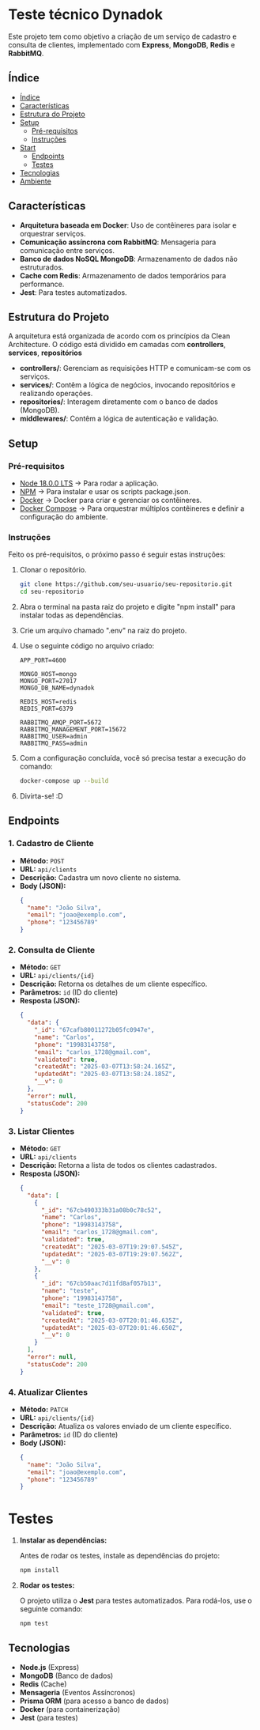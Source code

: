 # Teste técnico Dynadok

Este projeto tem como objetivo a criação de um serviço de cadastro e consulta de clientes, implementado com **Express**, **MongoDB**, **Redis** e **RabbitMQ**.

## Índice

- [Índice](#indice)
- [Características](#características)
- [Estrutura do Projeto](#estrutura-do-projeto)
- [Setup](#setup)
  - [Pré-requisitos](#pré-requisitos)
  - [Instruções](#instruções)
- [Start](#start)
  - [Endpoints](#endpoints)
  - [Testes](#testes)
- [Tecnologias](#tecnologias)
- [Ambiente](#ambiente)

## Características

- **Arquitetura baseada em Docker**: Uso de contêineres para isolar e orquestrar serviços.
- **Comunicação assíncrona com RabbitMQ**: Mensageria para comunicação entre serviços.
- **Banco de dados NoSQL MongoDB**: Armazenamento de dados não estruturados.
- **Cache com Redis**: Armazenamento de dados temporários para performance.
- **Jest**: Para testes automatizados.

## Estrutura do Projeto

A arquitetura está organizada de acordo com os princípios da Clean Architecture. O código está dividido em camadas com **controllers**, **services**, **repositórios**

- **controllers/**: Gerenciam as requisições HTTP e comunicam-se com os serviços.
- **services/**: Contêm a lógica de negócios, invocando repositórios e realizando operações.
- **repositories/**: Interagem diretamente com o banco de dados (MongoDB).
- **middlewares/**: Contêm a lógica de autenticação e validação.

## Setup

### Pré-requisitos

- [Node 18.0.0 LTS](https://nodejs.org/en/) -> Para rodar a aplicação.
- [NPM](https://www.npmjs.com) -> Para instalar e usar os scripts package.json.
- [Docker](https://docs.docker.com/get-started/get-docker/) -> Docker para criar e gerenciar os contêineres.
- [Docker Compose](https://docs.docker.com/compose/install/) -> Para orquestrar múltiplos contêineres e definir a configuração do ambiente.

### Instruções

Feito os pré-requisitos, o próximo passo é seguir estas instruções:

1. Clonar o repositório.

   ```bash
   git clone https://github.com/seu-usuario/seu-repositorio.git
   cd seu-repositorio
   ```

2. Abra o terminal na pasta raiz do projeto e digite "npm install" para instalar todas as dependências.
3. Crie um arquivo chamado ".env" na raiz do projeto.
4. Use o seguinte código no arquivo criado:

   ```env
   APP_PORT=4600

   MONGO_HOST=mongo
   MONGO_PORT=27017
   MONGO_DB_NAME=dynadok

   REDIS_HOST=redis
   REDIS_PORT=6379

   RABBITMQ_AMQP_PORT=5672
   RABBITMQ_MANAGEMENT_PORT=15672
   RABBITMQ_USER=admin
   RABBITMQ_PASS=admin
   ```

5. Com a configuração concluída, você só precisa testar a execução do comando:

   ```bash
   docker-compose up --build
   ```

6. Divirta-se! :D

## Endpoints

### 1. Cadastro de Cliente

- **Método:** `POST`
- **URL:** `api/clients`
- **Descrição:** Cadastra um novo cliente no sistema.
- **Body (JSON):**
  ```json
  {
    "name": "João Silva",
    "email": "joao@exemplo.com",
    "phone": "123456789"
  }
  ```

### 2. Consulta de Cliente

- **Método:** `GET`
- **URL:** `api/clients/{id}`
- **Descrição:** Retorna os detalhes de um cliente específico.
- **Parâmetros:** `id` (ID do cliente)
- **Resposta (JSON):**
  ```json
  {
    "data": {
      "_id": "67cafb80011272b05fc0947e",
      "name": "Carlos",
      "phone": "19983143758",
      "email": "carlos_1728@gmail.com",
      "validated": true,
      "createdAt": "2025-03-07T13:58:24.165Z",
      "updatedAt": "2025-03-07T13:58:24.185Z",
      "__v": 0
    },
    "error": null,
    "statusCode": 200
  }
  ```

### 3. Listar Clientes

- **Método:** `GET`
- **URL:** `api/clients`
- **Descrição:** Retorna a lista de todos os clientes cadastrados.
- **Resposta (JSON):**
  ```json
  {
    "data": [
      {
        "_id": "67cb490333b31a08b0c78c52",
        "name": "Carlos",
        "phone": "19983143758",
        "email": "carlos_1728@gmail.com",
        "validated": true,
        "createdAt": "2025-03-07T19:29:07.545Z",
        "updatedAt": "2025-03-07T19:29:07.562Z",
        "__v": 0
      },
      {
        "_id": "67cb50aac7d11fd8af057b13",
        "name": "teste",
        "phone": "19983143758",
        "email": "teste_1728@gmail.com",
        "validated": true,
        "createdAt": "2025-03-07T20:01:46.635Z",
        "updatedAt": "2025-03-07T20:01:46.650Z",
        "__v": 0
      }
    ],
    "error": null,
    "statusCode": 200
  }
  ```

### 4. Atualizar Clientes

- **Método:** `PATCH`
- **URL:** `api/clients/{id}`
- **Descrição:** Atualiza os valores enviado de um cliente específico.
- **Parâmetros:** `id` (ID do cliente)
- **Body (JSON):**
  ```json
  {
    "name": "João Silva",
    "email": "joao@exemplo.com",
    "phone": "123456789"
  }
  ```

# Testes

1. **Instalar as dependências:**

   Antes de rodar os testes, instale as dependências do projeto:

   ```bash
   npm install
   ```

2. **Rodar os testes:**

   O projeto utiliza o **Jest** para testes automatizados. Para rodá-los, use o seguinte comando:

   ```bash
   npm test
   ```

## Tecnologias

- **Node.js** (Express)
- **MongoDB** (Banco de dados)
- **Redis** (Cache)
- **Mensageria** (Eventos Assíncronos)
- **Prisma ORM** (para acesso a banco de dados)
- **Docker** (para containerização)
- **Jest** (para testes)
